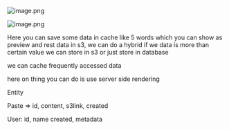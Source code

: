 

![image.png](https://eraser.imgix.net/workspaces/2GKwSXYRrwF5j4lEhIrw/V123C6WXlPOXh5t3brautHbWewh1/gSA2NBEFsIE1cJcIrB3hv.png?ixlib=js-3.7.0 "image.png")



![image.png](https://eraser.imgix.net/workspaces/2GKwSXYRrwF5j4lEhIrw/V123C6WXlPOXh5t3brautHbWewh1/hmWC8Jj8PRkyZgriAnilp.png?ixlib=js-3.7.0 "image.png")

Here you can save some data in cache like 5 words which you can show as preview and rest data in s3, we can do a hybrid if we data is more than certain value we can store in s3 or just store in database



we can cache frequently accessed data



here on thing you can do is use server side rendering 



Entity



Paste => id, content, s3link, created 

User: id, name created, metadata

